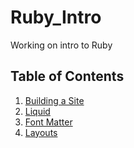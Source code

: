# Ruby_Intro
Working on intro to Ruby

## Table of Contents
1. [Building a Site](/ruby_info/build.md)
1. [Liquid](/ruby_info/liquid.md)
1. [Font Matter](/ruby_info/font_matter.md)
1. [Layouts](/ruby_info/layouts.md)
